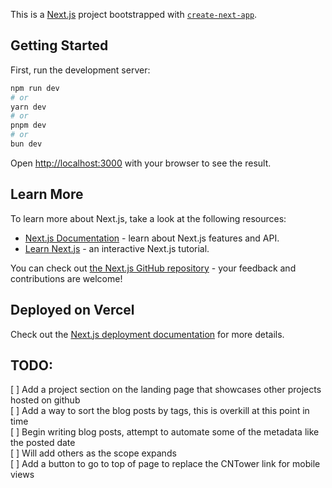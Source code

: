 This is a [Next.js](https://nextjs.org/) project bootstrapped with [`create-next-app`](https://github.com/vercel/next.js/tree/canary/packages/create-next-app).

## Getting Started

First, run the development server:

```bash
npm run dev
# or
yarn dev
# or
pnpm dev
# or
bun dev
```

Open [http://localhost:3000](http://localhost:3000) with your browser to see the result.

## Learn More

To learn more about Next.js, take a look at the following resources:

- [Next.js Documentation](https://nextjs.org/docs) - learn about Next.js features and API.
- [Learn Next.js](https://nextjs.org/learn) - an interactive Next.js tutorial.

You can check out [the Next.js GitHub repository](https://github.com/vercel/next.js/) - your feedback and contributions are welcome!

## Deployed on Vercel

Check out the [Next.js deployment documentation](https://nextjs.org/docs/deployment) for more details.

## TODO:

[ ] Add a project section on the landing page that showcases other projects hosted on github\
[ ] Add a way to sort the blog posts by tags, this is overkill at this point in time\
[ ] Begin writing blog posts, attempt to automate some of the metadata like the posted date\
[ ] Will add others as the scope expands\
[ ] Add a button to go to top of page to replace the CNTower link for mobile views

